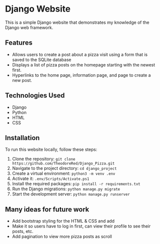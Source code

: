 # Django Website

This is a simple Django website that demonstrates my knowledge of the Django web framework.

## Features
- Allows users to create a post about a pizza visit using a form that is saved to the SQLite database
- Displays a list of pizza posts on the homepage starting with the newest first.
- Hyperlinks to the home page, information page, and page to create a new post.

## Technologies Used

- Django
- Python
- HTML
- CSS

## Installation

To run this website locally, follow these steps:

1. Clone the repository:
   `git clone https://github.com/TheodoreRed/Django_Pizza.git`
2. Navigate to the project directory:
   `cd django_project`
3. Create a virtual environment:
   `python3 -m venv .env`
4.  Activate it:
   `.env/Scripts/Activate.ps1`
5. Install the required packages:
   `pip install -r requirements.txt`
6. Run the Django migrations:
   `python manage.py migrate`
7. Start the development server:
   `python manage.py runserver`

## Many ideas for future work
- Add bootstrap styling for the HTML & CSS and add 
- Make it so users have to log in first, can view their profile to see their posts, etc.
- Add pagination to view more pizza posts as scroll
